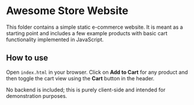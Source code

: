 # Awesome Store Website

This folder contains a simple static e-commerce website. It is meant as a starting point and includes a few example products with basic cart functionality implemented in JavaScript.

## How to use

Open `index.html` in your browser. Click on **Add to Cart** for any product and then toggle the cart view using the **Cart** button in the header.

No backend is included; this is purely client-side and intended for demonstration purposes.
